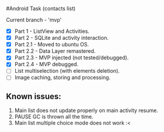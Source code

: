 #Android Task (contacts list)

Current branch - 'mvp'

* [x] Part 1 - ListView and Activities.
* [x] Part 2 - SQLite and activity interaction.
* [x] Part 2.1 - Moved to ubuntu OS.
* [x] Part 2.2 - Data Layer remastered.
* [x] Part 2.3 - MVP injected (not tested/debugged).
* [x] Part 2.4 - MVP debugged.
* [ ] List multiselection (with elements deletion).
* [ ] Image caching, storing and processing. 

## Known issues:

1. Main list does not update properly on main activity resume.
2. PAUSE GC is thrown all the time.
3. Main list multiple choice mode does not work :<
